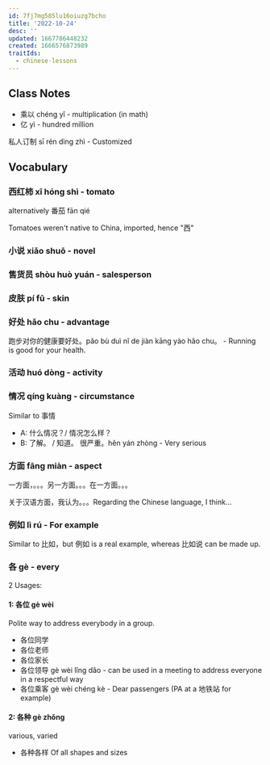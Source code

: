 ```yaml
---
id: 7fj7mg585lu16oiuzg7bcho
title: '2022-10-24'
desc: ''
updated: 1667786448232
created: 1666576873989
traitIds:
  - chinese-lessons
---
```


## Class Notes

- 乘以 chéng yǐ - multiplication (in math)
- 亿  yì - hundred million

私人订制 sī rén dìng zhì - Customized


## Vocabulary

### 西红柿 xī hóng shì - tomato

alternatively 番茄 fān qié

Tomatoes weren't native to China, imported, hence "西"

### 小说 xiǎo shuō - novel

### 售货员 shòu huò yuán - salesperson

<!-- ![[2021-10-25|lessons.2021.10.25]] -->

### 皮肤 pí fū - skin

### 好处 hǎo chu - advantage

跑步对你的健康要好处。pǎo bù duì nǐ de jiàn kāng yào hǎo chu。 - Running is good for your health.

### 活动 huó dòng - activity

### 情况 qíng kuàng - circumstance

Similar to 事情 

- A: 什么情况？/ 情况怎么样？
- B: 了解。 / 知道。 很严重。hěn yán zhòng - Very serious

### 方面 fāng miàn - aspect

一方面，。。。另一方面。。。在一方面。。。

关于汉语方面，我认为。。。Regarding the Chinese language, I think...

### 例如 lì rú - For example

Similar to 比如，but 例如 is a real example, whereas 比如说 can be made up.

### 各 gè - every

2 Usages:

#### 1: 各位 gè wèi

Polite way to address everybody in a group.

- 各位同学
- 各位老师
- 各位家长
- 各位领导 gè wèi lǐng dǎo - can be used in a meeting to address everyone in a respectful way
- 各位乘客 gè wèi chéng kè - Dear passengers (PA at a 地铁站 for example)

#### 2: 各种 gè zhǒng

various, varied

- 各种各样 Of all shapes and sizes
